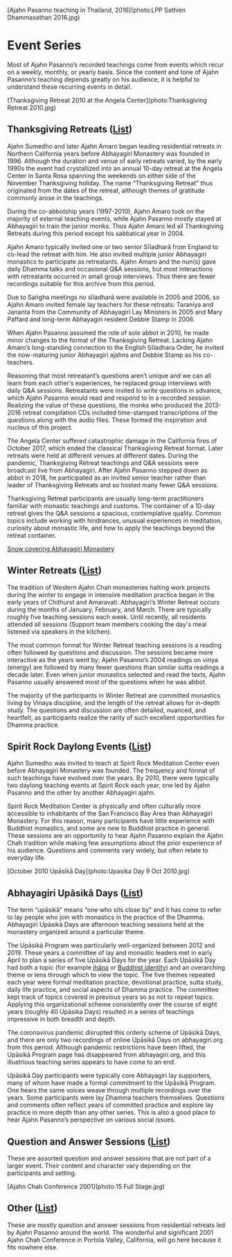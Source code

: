 [Ajahn Pasanno teaching in Thailand, 2016](photo:LPP Sathien Dhammasathan 2016.jpg)

# Event Series
Most of Ajahn Pasanno’s recorded teachings come from events which recur on a weekly, monthly, or yearly basis. Since the content and tone of Ajahn Pasanno’s teaching depends greatly on his audience, it is helpful to understand these recurring events in detail.

[Thanksgiving Retreat 2010 at the Angela Center](photo:Thanksgiving Retreat 2010.jpg)
## Thanksgiving Retreats (<a id="thanksgiving-retreats" href="../indexes/EventsBySeries.html#thanksgiving-retreats">List</a>)
Ajahn Sumedho and later Ajahn Amaro began leading residential retreats in Northern California years before Abhayagiri Monastery was founded in 1996. Although the duration and venue of early retreats varied, by the early 1990s the event had crystallized into an annual 10-day retreat at the Angela Center in Santa Rosa spanning the weekends on either side of the November Thanksgiving holiday. The name “Thanksgiving Retreat” thus originated from the dates of the retreat, although themes of gratitude commonly arose in the teachings.

During the co-abbotship years (1997-2010), Ajahn Amaro took on the majority of external teaching events, while Ajahn Pasanno mostly stayed at Abhayagiri to train the junior monks. Thus Ajahn Amaro led all Thanksgiving Retreats during this period except his sabbatical year in 2004.

Ajahn Amaro typically invited one or two senior Sīladharā from England to co-lead the retreat with him. He also invited multiple junior Abhayagiri monastics to participate as retreatants. Ajahn Amaro and the nun(s) gave daily Dhamma talks and occasional Q&A sessions, but most interactions with retreatants occurred in small group interviews. Thus there are fewer recordings suitable for this archive from this period.

Due to Saṅgha meetings no sīladharā were available in 2005 and 2006, so Ajahn Amaro invited female lay teachers for these retreats: Taraniya and Jananta from the Community of Abhayagiri Lay Ministers in 2005 and Mary Paffard and long-term Abhayagiri resident Debbie Stamp in 2006.

When Ajahn Pasanno assumed the role of sole abbot in 2010, he made minor changes to the format of the Thanksgiving Retreat. Lacking Ajahn Amaro’s long-standing connection to the English Sīladhara Order, he invited the now-maturing junior Abhayagiri ajahns and Debbie Stamp as his co-teachers.

Reasoning that most retreatant’s questions aren’t unique and we can all learn from each other’s experiences, he replaced group interviews with daily Q&A sessions. Retreatants were invited to write questions in advance, which Ajahn Pasanno would read and respond to in a recorded session. Realizing the value of these questions, the monks who produced the 2013-2016 retreat compilation CDs included time-stamped transcriptions of the questions along with the audio files. These formed the inspiration and nucleus of this project.

The Angela Center suffered catastrophic damage in the California fires of October 2017, which ended the classical Thanksgiving Retreat format. Later retreats were held at different venues at different dates. During the pandemic, Thanksgiving Retreat teachings and Q&A sessions were broadcast live from Abhayagiri. After Ajahn Pasanno stepped down as abbot in 2018, he participated as an invited senior teacher rather than leader of Thanksgiving Retreats and so hosted many fewer Q&A sessions.

Thanksgiving Retreat participants are usually long-term practitioners familiar with monastic teachings and customs. The container of a 10-day retreat gives the Q&A sessions a spacious, contemplative quality. Common topics include working with hindrances, unusual experiences in meditation, curiosity about monastic life, and how to apply the teachings beyond the retreat container.

[Snow covering Abhayagiri Monastery](photo:AbhayagiriWinter.jpg)
## Winter Retreats (<a id="abhayagiri-winter-retreats" href="../indexes/EventsBySeries.html#abhayagiri-winter-retreats">List</a>)
The tradition of Western Ajahn Chah monasteries halting work projects during the winter to engage in intensive meditation practice began in the early years of Chithurst and Amaravati. Abhayagiri’s Winter Retreat occurs during the months of January, February, and March. There are typically roughly five teaching sessions each week. Until recently, all residents attended all sessions (Support team members cooking the day's meal listened via speakers in the kitchen).

The most common format for Winter Retreat teaching sessions is a reading often followed by questions and discussion. The sessions became more interactive as the years went by; Ajahn Pasanno’s 2004 readings on viriya (energy) are followed by many fewer questions than similar sutta readings a decade later. Even when junior monastics selected and read the texts, Ajahn Pasanno usually answered most of the questions when he was abbot.

The majority of the participants in Winter Retreat are committed monastics living by Vinaya discipline, and the length of the retreat allows for in-depth study. The questions and discussion are often detailed, nuanced, and heartfelt, as participants realize the rarity of such excellent opportunities for Dhamma practice.

## Spirit Rock Daylong Events (<a id="spirit-rock-daylongs" href="../indexes/EventsBySeries.html#spirit-rock-daylongs">List</a>)
Ajahn Sumedho was invited to teach at Spirit Rock Meditation Center even before Abhayagiri Monastery was founded. The frequency and format of such teachings have evolved over the years. By 2010, there were typically two daylong teaching events at Spirit Rock each year, one led by Ajahn Pasanno and the other by another Abhayagiri ajahn.

Spirit Rock Meditation Center is physically and often culturally more accessible to inhabitants of the San Francisco Bay Area than Abhayagiri Monastery. For this reason, many participants have little experience with Buddhist monastics, and some are new to Buddhist practice in general. These sessions are an opportunity to hear Ajahn Pasanno explain the Ajahn Chah tradition while making few assumptions about the prior experience of his audience. Questions and comments vary widely, but often relate to everyday life.

[October 2010 Upāsikā Day](photo:Upasika Day 9 Oct 2010.jpg)
## Abhayagiri Upāsikā Days (<a id="upasika-days" href="../indexes/EventsBySeries.html#upasika-days">List</a>)
The term “upāsikā” means “one who sits close by” and it has come to refer to lay people who join with monastics in the practice of the Dhamma. Abhayagiri Upāsikā Days are afternoon teaching sessions held at the monastery organized around a particular theme.

The Upāsikā Program was particularly well-organized between 2012 and 2019. These years a committee of lay and monastic leaders met in early April to plan a series of five Upāsikā Days for the year. Each Upāsikā Day had both a topic (for example [jhāna](event:UD2015-4) or [Buddhist identity](event:UD2015-3)) and an overarching theme or lens through which to view the topic. The five themes repeated each year were formal meditation practice, devotional practice, sutta study, daily life practice, and social aspects of Dhamma practice. The committee kept track of topics covered in previous years so as not to repeat topics. Applying this organizational scheme consistently over the course of eight years (roughly 40 Upāsika Days) resulted in a series of teachings impressive in both breadth and depth.

The coronavirus pandemic disrupted this orderly scheme of Upāsikā Days, and there are only two recordings of online Upāsikā Days on abhayagiri.org from this period. Although pandemic restrictions have been lifted, the Upāsikā Program page has disappeared from abhayagiri.org, and this illustrious teaching series appears to have come to an end.

Upāsikā Day participants were typically core Abhayagiri lay supporters, many of whom have made a formal commitment to the Upāsikā Program. One hears the same voices weave through multiple recordings over the years. Some participants were lay Dhamma teachers themselves. Questions and comments often reflect years of committed practice and explore lay practice in more depth than any other series. This is also a good place to hear Ajahn Pasanno’s perspective on various social issues.

## Question and Answer Sessions (<a id="qampa-sessions" href="../indexes/EventsBySeries.html#qampa-sessions">List</a>)
These are assorted question and answer sessions that are not part of a larger event. Their content and character vary depending on the participants and setting.

[Ajahn Chah Conference 2001](photo:15 Full Stage.jpg)
## Other (<a id="other" href="../indexes/EventsBySeries.html#other">List</a>)
These are mostly question and answer sessions from residential retreats led by Ajahn Pasanno around the world. The wonderful and significant 2001 Ajahn Chah Conference in Portola Valley, California, will go here because it fits nowhere else.
